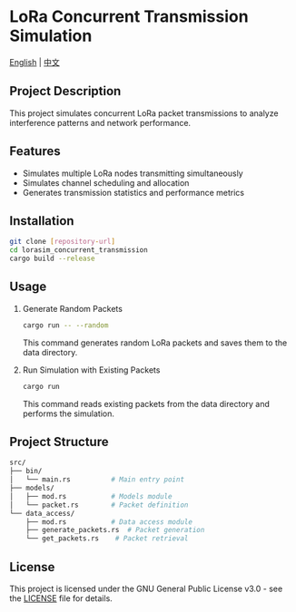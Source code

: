 # LoRa Concurrent Transmission Simulation

[English](README.md) | [中文](README_zh.md)

## Project Description

This project simulates concurrent LoRa packet transmissions to analyze interference patterns and network performance.

## Features
- Simulates multiple LoRa nodes transmitting simultaneously
- Simulates channel scheduling and allocation 
- Generates transmission statistics and performance metrics

## Installation
```bash
git clone [repository-url]
cd lorasim_concurrent_transmission
cargo build --release
```

## Usage
1. Generate Random Packets<br>
   ```bash
   cargo run -- --random
   ```
   This command generates random LoRa packets and saves them to the data directory.

2. Run Simulation with Existing Packets
   ```bash
   cargo run
   ```
   This command reads existing packets from the data directory and performs the simulation.

## Project Structure
```bash
src/
├── bin/
│   └── main.rs          # Main entry point
├── models/
│   ├── mod.rs           # Models module
│   └── packet.rs        # Packet definition
└── data_access/
    ├── mod.rs           # Data access module
    ├── generate_packets.rs  # Packet generation
    └── get_packets.rs    # Packet retrieval
```

## License

This project is licensed under the GNU General Public License v3.0 - see the [LICENSE](LICENSE) file for details.